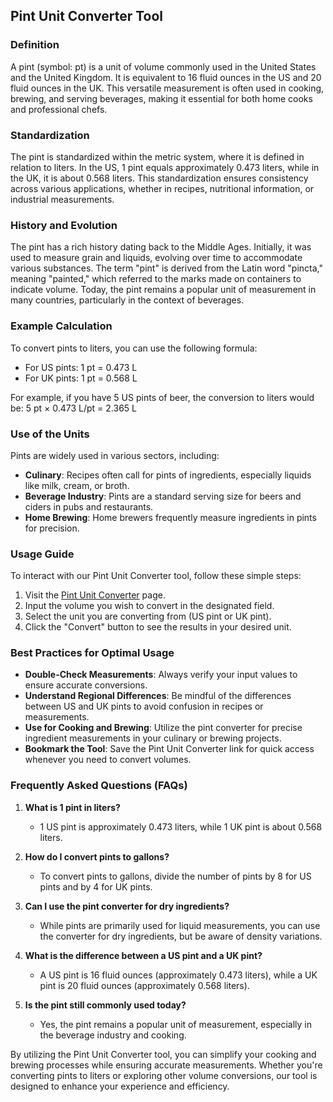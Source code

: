 ## Pint Unit Converter Tool

### Definition
A pint (symbol: pt) is a unit of volume commonly used in the United States and the United Kingdom. It is equivalent to 16 fluid ounces in the US and 20 fluid ounces in the UK. This versatile measurement is often used in cooking, brewing, and serving beverages, making it essential for both home cooks and professional chefs.

### Standardization
The pint is standardized within the metric system, where it is defined in relation to liters. In the US, 1 pint equals approximately 0.473 liters, while in the UK, it is about 0.568 liters. This standardization ensures consistency across various applications, whether in recipes, nutritional information, or industrial measurements.

### History and Evolution
The pint has a rich history dating back to the Middle Ages. Initially, it was used to measure grain and liquids, evolving over time to accommodate various substances. The term "pint" is derived from the Latin word "pincta," meaning "painted," which referred to the marks made on containers to indicate volume. Today, the pint remains a popular unit of measurement in many countries, particularly in the context of beverages.

### Example Calculation
To convert pints to liters, you can use the following formula:
- For US pints: 1 pt = 0.473 L
- For UK pints: 1 pt = 0.568 L

For example, if you have 5 US pints of beer, the conversion to liters would be:
5 pt × 0.473 L/pt = 2.365 L

### Use of the Units
Pints are widely used in various sectors, including:
- **Culinary**: Recipes often call for pints of ingredients, especially liquids like milk, cream, or broth.
- **Beverage Industry**: Pints are a standard serving size for beers and ciders in pubs and restaurants.
- **Home Brewing**: Home brewers frequently measure ingredients in pints for precision.

### Usage Guide
To interact with our Pint Unit Converter tool, follow these simple steps:
1. Visit the [Pint Unit Converter](https://www.inayam.co/unit-converter/volume) page.
2. Input the volume you wish to convert in the designated field.
3. Select the unit you are converting from (US pint or UK pint).
4. Click the "Convert" button to see the results in your desired unit.

### Best Practices for Optimal Usage
- **Double-Check Measurements**: Always verify your input values to ensure accurate conversions.
- **Understand Regional Differences**: Be mindful of the differences between US and UK pints to avoid confusion in recipes or measurements.
- **Use for Cooking and Brewing**: Utilize the pint converter for precise ingredient measurements in your culinary or brewing projects.
- **Bookmark the Tool**: Save the Pint Unit Converter link for quick access whenever you need to convert volumes.

### Frequently Asked Questions (FAQs)

1. **What is 1 pint in liters?**
   - 1 US pint is approximately 0.473 liters, while 1 UK pint is about 0.568 liters.

2. **How do I convert pints to gallons?**
   - To convert pints to gallons, divide the number of pints by 8 for US pints and by 4 for UK pints.

3. **Can I use the pint converter for dry ingredients?**
   - While pints are primarily used for liquid measurements, you can use the converter for dry ingredients, but be aware of density variations.

4. **What is the difference between a US pint and a UK pint?**
   - A US pint is 16 fluid ounces (approximately 0.473 liters), while a UK pint is 20 fluid ounces (approximately 0.568 liters).

5. **Is the pint still commonly used today?**
   - Yes, the pint remains a popular unit of measurement, especially in the beverage industry and cooking.

By utilizing the Pint Unit Converter tool, you can simplify your cooking and brewing processes while ensuring accurate measurements. Whether you're converting pints to liters or exploring other volume conversions, our tool is designed to enhance your experience and efficiency.